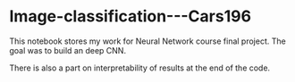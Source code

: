 # Image-classification---Cars196

This notebook stores my work for Neural Network course final project.
The goal was to build an deep CNN.

There is also a part on interpretability of results at the end of the code.
